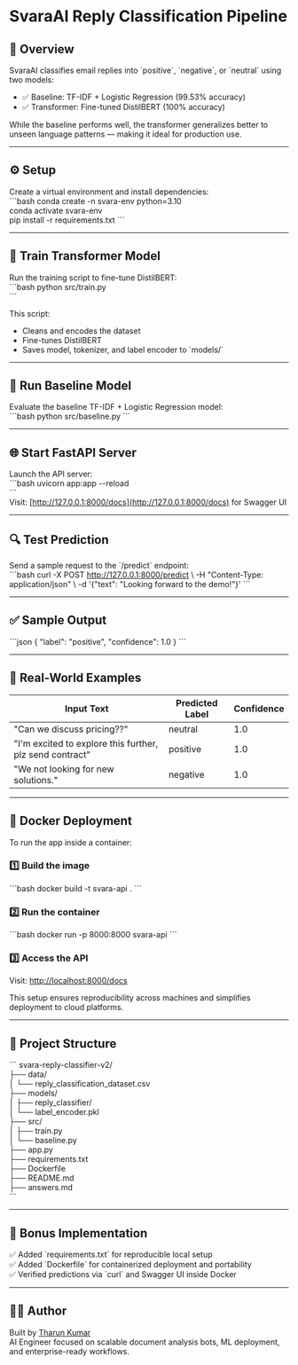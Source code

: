 # SvaraAI Reply Classification Pipeline

## 🚀 Overview  
SvaraAI classifies email replies into \`positive\`, \`negative\`, or \`neutral\` using two models:  
- ✅ Baseline: TF-IDF + Logistic Regression (99.53% accuracy)  
- ✅ Transformer: Fine-tuned DistilBERT (100% accuracy)  

While the baseline performs well, the transformer generalizes better to unseen language patterns — making it ideal for production use.

---

## ⚙️ Setup  
Create a virtual environment and install dependencies:  
\`\`\`bash
conda create -n svara-env python=3.10  
conda activate svara-env  
pip install -r requirements.txt
\`\`\`

---

## 🧠 Train Transformer Model  
Run the training script to fine-tune DistilBERT:  
\`\`\`bash
python src/train.py  
\`\`\`

This script:  
- Cleans and encodes the dataset  
- Fine-tunes DistilBERT  
- Saves model, tokenizer, and label encoder to \`models/\`

---

## 🧪 Run Baseline Model  
Evaluate the baseline TF-IDF + Logistic Regression model:  
\`\`\`bash
python src/baseline.py
\`\`\`

---

## 🌐 Start FastAPI Server  
Launch the API server:  
\`\`\`bash
uvicorn app:app --reload  
\`\`\`  
Visit: [http://127.0.0.1:8000/docs](http://127.0.0.1:8000/docs) for Swagger UI

---

## 🔍 Test Prediction  
Send a sample request to the \`/predict\` endpoint:  
\`\`\`bash
curl -X POST http://127.0.0.1:8000/predict \\
-H "Content-Type: application/json" \\
-d '{"text": "Looking forward to the demo!"}'
\`\`\`

---

## ✅ Sample Output  
\`\`\`json
{ "label": "positive", "confidence": 1.0 }
\`\`\`

---

## 🧪 Real-World Examples

| Input Text                                                  | Predicted Label | Confidence |
|-------------------------------------------------------------|------------------|------------|
| "Can we discuss pricing??"                                  | neutral          | 1.0        |
| "I'm excited to explore this further, plz send contract"    | positive         | 1.0        |
| "We not looking for new solutions."                         | negative         | 1.0        |

---

## 🐳 Docker Deployment

To run the app inside a container:

### 1️⃣ Build the image
\`\`\`bash
docker build -t svara-api .
\`\`\`

### 2️⃣ Run the container
\`\`\`bash
docker run -p 8000:8000 svara-api
\`\`\`

### 3️⃣ Access the API
Visit: [http://localhost:8000/docs](http://localhost:8000/docs)

This setup ensures reproducibility across machines and simplifies deployment to cloud platforms.

---

## 📁 Project Structure

\`\`\`
svara-reply-classifier-v2/  
├── data/  
│   └── reply_classification_dataset.csv  
├── models/  
│   ├── reply_classifier/  
│   └── label_encoder.pkl  
├── src/  
│   ├── train.py  
│   └── baseline.py  
├── app.py  
├── requirements.txt  
├── Dockerfile  
├── README.md  
├── answers.md  
\`\`\`

---

## 🏁 Bonus Implementation

✅ Added \`requirements.txt\` for reproducible local setup  
✅ Added \`Dockerfile\` for containerized deployment and portability  
✅ Verified predictions via \`curl\` and Swagger UI inside Docker

---

## 👨‍💻 Author

Built by [Tharun Kumar](https://github.com/tharun0973)  
AI Engineer focused on scalable document analysis bots, ML deployment, and enterprise-ready workflows.
